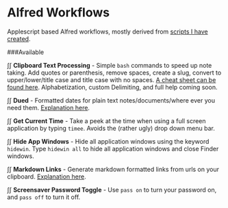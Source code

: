Alfred Workflows
===============

Applescript based Alfred workflows, mostly derived from [scripts I have created](https://github.com/unforswearing/applescript).    


###Available

∫∫ **Clipboard Text Processing** - Simple `bash` commands to speed up note taking. Add quotes or parenthesis, remove spaces, create a slug, convert to upper/lower/title case and title case with no spaces. [A cheat sheet can be found here](https://github.com/unforswearing/alfredWorkflows/blob/master/help/ClipboardTextProcessing.md). Alphabetization, custom Delimiting, and full help coming soon.  

∫∫ **Dued** -  Formatted dates for plain text notes/documents/where ever you need them. [Explanation here](https://github.com/unforswearing/dued). 

∫∫ **Get Current Time** - Take a peek at the time when using a full screen application by typing `timee`. Avoids the (rather ugly) drop down menu bar. 

∫∫ **Hide App Windows** - Hide all application windows using the keyword `hidewin`. Type `hidewin all` to hide all application windows and close Finder windows.  

∫∫ **Markdown Links** - Generate markdown formatted links from urls on your clipboard. [Explanation here](https://github.com/unforswearing/alfredWorkflows/blob/master/help/MDLinksHelp.md).   

∫∫ **Screensaver Password Toggle** - Use `pass on` to turn your password on, and `pass off` to turn it off. 


